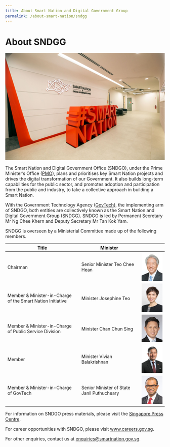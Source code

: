 ```yaml
---
title: About Smart Nation and Digital Government Group
permalink: /about-smart-nation/sndgg
---
```

# About SNDGG

![Alt text for image on Isomer site](/images/abt-smart-nation/SNDGO_Office_01.jpg)

The Smart Nation and Digital Government Office (SNDGO), under the Prime Minister’s Office (<a href="https://www.pmo.gov.sg/" target="_blank">PMO</a>), plans and prioritises key Smart Nation projects and drives the digital transformation of our Government. It also builds long-term capabilities for the public sector, and promotes adoption and participation from the public and industry, to take a collective approach in building a Smart Nation.  
  
With the Government Technology Agency (<a href="https://www.tech.gov.sg/" target="_blank">GovTech</a>), the implementing arm of SNDGO, both entities are collectively known as the Smart Nation and Digital Government Group (SNDGG). SNDGG is led by Permanent Secretary Mr Ng Chee Khern and Deputy Secretary Mr Tan Kok Yam.  
  
SNDGG is overseen by a Ministerial Committee made up of the following members.
<br>


| **Title** | **Minister** |  |
| -------- | -------- | -------- |
| Chairman | Senior Minister Teo Chee Hean  | ![Alt text for image on Isomer site](/images/abt-smart-nation/Mr-TEO-Chee-Hean.jpg) |
| Member & Minister-in-Charge of the Smart Nation Initiative | Minister Josephine Teo | ![Alt text for image on Isomer site](/images/abt-smart-nation/Mrs-Josephine-TEO.jpg) |
| Member & Minister-in-Charge of Public Service Division | Minister Chan Chun Sing | ![Alt text for image on Isomer site](/images/abt-smart-nation/Mr-CHAN-Chun-Sing.jpg) | 
| Member | Minister Vivian Balakrishnan | ![Alt text for image on Isomer site](/images/abt-smart-nation/Dr%20Vivian%20BALAKRISHNAN.png) | 
| Member & Minister-in-Charge of GovTech | Senior Minister of State Janil Puthucheary | ![Alt text for image on Isomer site](/images/abt-smart-nation/Dr-Janil.jpg) | 


For information on SNDGO press materials, please visit the [Singapore Press Centre](https://www.sgpc.gov.sg/).

For career opportunities with SNDGO, please visit www.careers.gov.sg.

For other enquiries, contact us at enquiries@smartnation.gov.sg.